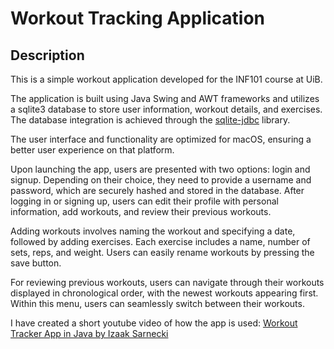 # Workout Tracking Application

## Description
This is a simple workout application developed for the INF101 course at UiB.

The application is built using Java Swing and AWT frameworks and utilizes a sqlite3 database to store user information, workout details, and exercises. The database integration is achieved through the [sqlite-jdbc](https://github.com/xerial/sqlite-jdbc) library.

The user interface and functionality are optimized for macOS, ensuring a better user experience on that platform.

Upon launching the app, users are presented with two options: login and signup. Depending on their choice, they need to provide a username and password, which are securely hashed and stored in the database. After logging in or signing up, users can edit their profile with personal information, add workouts, and review their previous workouts.

Adding workouts involves naming the workout and specifying a date, followed by adding exercises. Each exercise includes a name, number of sets, reps, and weight. Users can easily rename workouts by pressing the save button.

For reviewing previous workouts, users can navigate through their workouts displayed in chronological order, with the newest workouts appearing first. Within this menu, users can seamlessly switch between their workouts.

I have created a short youtube video of how the app is used: [Workout Tracker App in Java by Izaak Sarnecki]()
